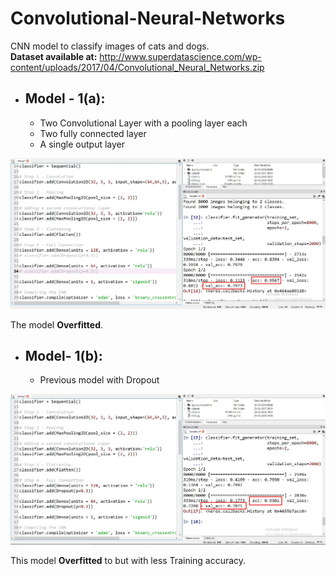 # Convolutional-Neural-Networks
CNN model to classify images of cats and dogs.                                                                                              
**Dataset available at:** http://www.superdatascience.com/wp-content/uploads/2017/04/Convolutional_Neural_Networks.zip          
* ## Model - 1(a):
  * Two Convolutional Layer with a pooling layer each
  * Two fully connected layer
  * A single output layer                                                                             
                                   
![](Model_1.jpg)

The model **Overfitted**.
                                               
* ## Model- 1(b):
  * Previous model with Dropout                                                          
                           
![](Model_2.jpg)                                           

This model **Overfitted** to but with less Training accuracy.
